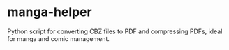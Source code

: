 # manga-helper
Python script for converting CBZ files to PDF and compressing PDFs, ideal for manga and comic management.
